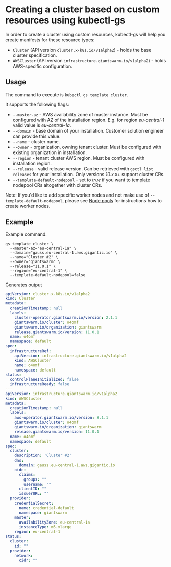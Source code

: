 # Creating a cluster based on custom resources using kubectl-gs

In order to create a cluster using custom resources, kubectl-gs will help you create manifests for these resource types:

- `Cluster` (API version `cluster.x-k8s.io/v1alpha2`) - holds the base cluster specification.
- `AWSCluster` (API version `infrastructure.giantswarm.io/v1alpha2`) - holds AWS-specific configuration.

## Usage

The command to execute is `kubectl gs template cluster`.

It supports the following flags:

  - `--master-az` - AWS availability zone of master instance.
    Must be configured with AZ of the installation region. E.g. for region *eu-central-1* valid value is *eu-central-1a*.
  - `--domain`  - base domain of your installation. Customer solution engineer can provide this value.
  - `--name` - cluster name.
  - `--owner` - organization, owning tenant cluster. Must be configured with existing organization in installation.
  - `--region` - tenant cluster AWS region. Must be configured with installation region.
  - `--release` - valid release version.
    Can be retrieved with `gsctl list releases` for your installation. Only versions *10.x.x*+ support cluster CRs.
  - `--template-default-nodepool` - set to *true* if you want to template nodepool CRs altogether with cluster CRs.

Note: If you'd like to add specific worker nodes and not make use of `--template-default-nodepool`, please see [Node pools](https://github.com/giantswarm/kubectl-gs/blob/master/docs/template-nodepool-cr.md) for instructions how to create worker nodes.


## Example

Example command:

```
gs template cluster \
  --master-az="eu-central-1a" \
  --domain="gauss.eu-central-1.aws.gigantic.io" \
  --name="Cluster #2" \
  --owner="giantswarm" \
  --release="11.0.1" \
  --region="eu-central-1" \
  --template-default-nodepool=false
```

Generates output

```yaml
apiVersion: cluster.x-k8s.io/v1alpha2
kind: Cluster
metadata:
  creationTimestamp: null
  labels:
    cluster-operator.giantswarm.io/version: 2.1.1
    giantswarm.io/cluster: o4omf
    giantswarm.io/organization: giantswarm
    release.giantswarm.io/version: 11.0.1
  name: o4omf
  namespace: default
spec:
  infrastructureRef:
    apiVersion: infrastructure.giantswarm.io/v1alpha2
    kind: AWSCluster
    name: o4omf
    namespace: default
status:
  controlPlaneInitialized: false
  infrastructureReady: false
---
apiVersion: infrastructure.giantswarm.io/v1alpha2
kind: AWSCluster
metadata:
  creationTimestamp: null
  labels:
    aws-operator.giantswarm.io/version: 8.1.1
    giantswarm.io/cluster: o4omf
    giantswarm.io/organization: giantswarm
    release.giantswarm.io/version: 11.0.1
  name: o4omf
  namespace: default
spec:
  cluster:
    description: 'Cluster #2'
    dns:
      domain: gauss.eu-central-1.aws.gigantic.io
    oidc:
      claims:
        groups: ""
        username: ""
      clientID: ""
      issuerURL: ""
  provider:
    credentialSecret:
      name: credential-default
      namespace: giantswarm
    master:
      availabilityZone: eu-central-1a
      instanceType: m5.xlarge
    region: eu-central-1
status:
  cluster:
    id: ""
  provider:
    network:
      cidr: ""
```
